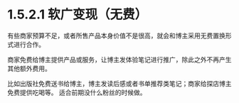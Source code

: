 # 1.5.2.1 软广变现（无费）

有些商家预算不足，或者所售产品本身价值不是很高，就会和博主采用无费置换形式进行合作。

商家免费给博主提供产品或服务，让博主发体验笔记进行推广，除此之外不再产生其他额外费用。

比如出版社免费送书给博主，博主发读后感或者书单推荐类笔记；商家给探店博主免费提供吃喝等。 适合前期没什么粉丝的时候做。